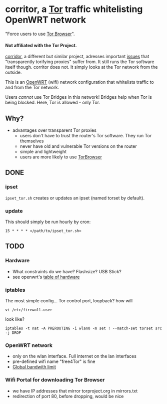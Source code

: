 # corritor, a [Tor](https://www.torproject.org/) traffic whitelisting OpenWRT network
"Force users to use [Tor Browser](https://www.torproject.org/download/download-easy.html.en)".

#### Not affiliated with the Tor Project.

[corridor](https://github.com/rustybird/corridor), a different but similar
project, adresses important
[issues](https://trac.torproject.org/projects/tor/wiki/doc/TransparentProxyLeaks)
that "transparently torifying proxies" suffer from.
It still runs the Tor software itself though. corritor does not. It simply looks
at the Tor network from the outside.

This is an [OpenWRT](https://openwrt.org/) (wifi) network
configuration that whitelists traffic to and from the Tor network.

Users _cannot_ use Tor Bridges in this network!
Bridges help when Tor is being blocked. Here,
Tor is allowed - only Tor.

## Why?
* advantages over transparent Tor proxies
  * users don't have to trust the router's Tor software. They run Tor themselves
  * never have old and vulnerable Tor versions on the router
  * simple and lightweight
  * users are more likely to use [TorBrowser](https://www.torproject.org/download/download-easy.html.en)

## DONE
### ipset
`ipset_tor.sh` creates or updates an ipset (named torset by default).

### update
This should simply be run hourly by cron:

	15 * * * * </path/to/ipset_tor.sh>

## TODO
### Hardware
* What constraints do we have? Flashsize? USB Stick?
* see openwrt's [table of hardware](https://openwrt.org/toh/views/toh_available_864)

### iptables
The most simple config... Tor control port, loopback? how will

	vi /etc/firewall.user

look like?

	iptables -t nat -A PREROUTING -i wlan0 -m set ! --match-set torset src -j DROP


### OpenWRT network
* only on the wlan interface. Full internet on the lan interfaces
* pre-defined wifi name "free4Tor" is fine
* [Global bandwith limit](https://openwrt.org/docs/guide-user/network/traffic-shaping/qos-tomerge#quick_start_guide)

### Wifi Portal for downloading Tor Browser
* we have IP addresses that mirror torproject.org in mirrors.txt
* redirection of port 80, before dropping, would be nice
